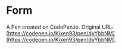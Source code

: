# Form

A Pen created on CodePen.io. Original URL: [https://codepen.io/Kixen93/pen/dyYbbNM](https://codepen.io/Kixen93/pen/dyYbbNM).


